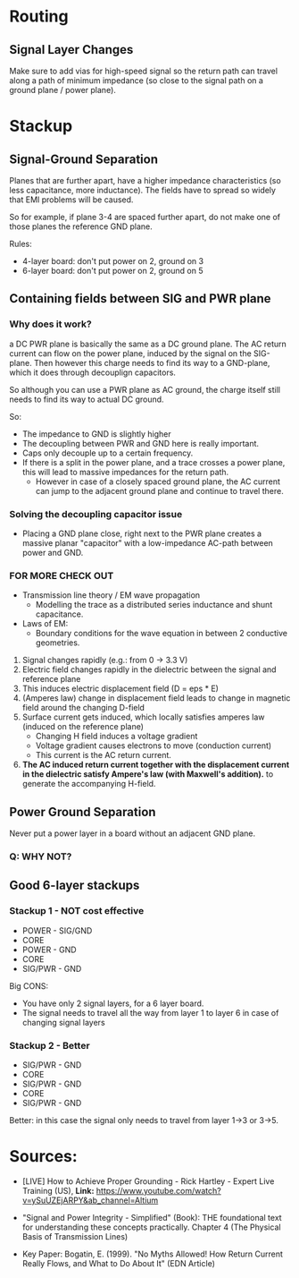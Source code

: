 # Routing

## Signal Layer Changes
Make sure to add vias for high-speed signal so the return path can travel along a path of minimum impedance (so close to the signal path on a ground plane / power plane).

# Stackup
## Signal-Ground Separation
Planes that are further apart, have a higher impedance characteristics (so less capacitance, more inductance).
The fields have to spread so widely that EMI problems will be caused.

So for example, if plane 3-4 are spaced further apart, do not make one of those planes the reference GND plane.

Rules:
- 4-layer board: don't put power on 2, ground on 3
- 6-layer board: don't put power on 2, ground on 5

## Containing fields between SIG and PWR plane
### Why does it work?
a DC PWR plane is basically the same as a DC ground plane. The AC return current can flow on the power plane, induced by the signal on the SIG-plane. Then however this charge needs to find its way to a GND-plane, which it does through decouplign capacitors.

So although you can use a PWR plane as AC ground, the charge itself still needs to find its way to actual DC ground. 

So:

- The impedance to GND is slightly higher
- The decoupling between PWR and GND here is really important.
- Caps only decouple up to a certain frequency.
- If there is a split in the power plane, and a trace crosses a power plane, this will lead to massive impedances for the return path.
	- However in case of a closely spaced ground plane, the AC current can jump to the adjacent ground plane and continue to travel there.

### Solving the decoupling capacitor issue
- Placing a GND plane close, right next to the PWR plane creates a massive planar "capacitor" with a low-impedance AC-path between power and GND.

### FOR MORE CHECK OUT
- Transmission line theory / EM wave propagation
	- Modelling the trace as a distributed series inductance and shunt capacitance.
- Laws of EM: 
	- Boundary conditions for the wave equation in between 2 conductive geometries.


1. Signal changes rapidly (e.g.: from 0 -> 3.3 V)
2. Electric field changes rapidly in the dielectric between the signal and reference plane
3. This induces electric displacement field (D = eps * E)
4. (Amperes law) change in displacement field leads to change in magnetic field around the changing D-field
5. Surface current gets induced, which locally satisfies amperes law (induced on the reference plane)
	- Changing H field induces a voltage gradient
	- Voltage gradient causes electrons to move (conduction current)
	- This current is the AC return current.
6. **The AC induced return current together with the displacement current in the dielectric satisfy Ampere's law (with Maxwell's addition).** to generate the accompanying H-field.

## Power Ground Separation
Never put a power layer in a board without an adjacent GND plane.



### Q: WHY NOT?

## Good 6-layer stackups
### Stackup 1 - NOT cost effective
- POWER - SIG/GND
- CORE
- POWER - GND
- CORE 
- SIG/PWR - GND

Big CONS: 
- You have only 2 signal layers, for a 6 layer board.
- The signal needs to travel all the way from layer 1 to layer 6 in case of changing signal layers

### Stackup 2 - Better
- SIG/PWR - GND
- CORE
- SIG/PWR - GND
- CORE
- SIG/PWR - GND

Better: in this case the signal only needs to travel from layer 1->3 or 3->5.

# Sources:
- [LIVE] How to Achieve Proper Grounding - Rick Hartley - Expert Live Training (US), **Link:** https://www.youtube.com/watch?v=ySuUZEjARPY&ab_channel=Altium

- "Signal and Power Integrity - Simplified" (Book): THE foundational text for understanding these concepts practically. Chapter 4 (The Physical Basis of Transmission Lines)
- Key Paper: Bogatin, E. (1999). "No Myths Allowed! How Return Current Really Flows, and What to Do About It" (EDN Article)